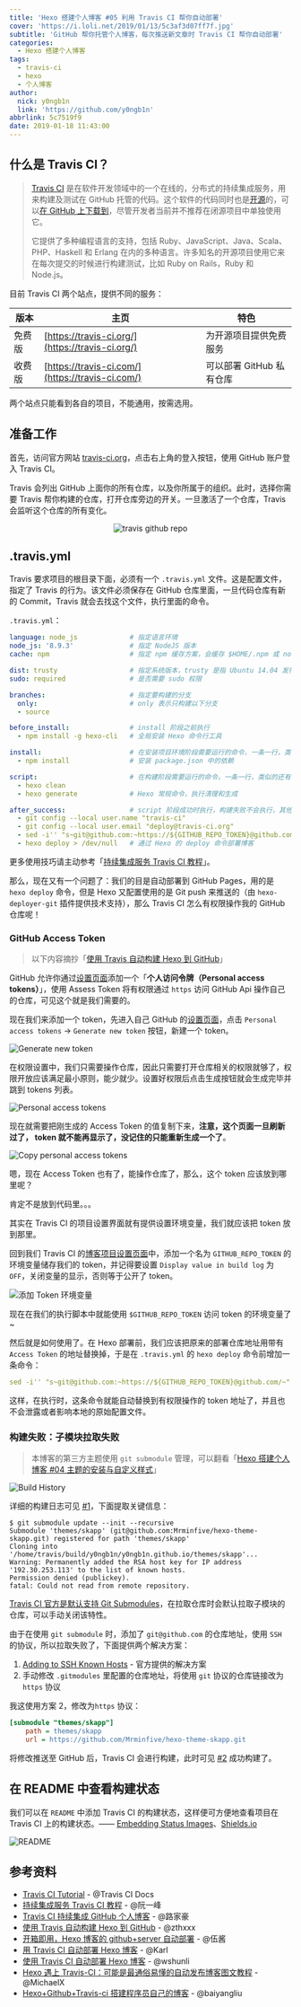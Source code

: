 ```yaml
---
title: 'Hexo 搭建个人博客 #05 利用 Travis CI 帮你自动部署'
cover: 'https://i.loli.net/2019/01/13/5c3af3d07ff7f.jpg'
subtitle: 'GitHub 帮你托管个人博客，每次推送新文章时 Travis CI 帮你自动部署'
categories:
  - Hexo 搭建个人博客
tags:
  - travis-ci
  - hexo
  - 个人博客
author:
  nick: y0ngb1n
  link: 'https://github.com/y0ngb1n'
abbrlink: 5c7519f9
date: 2019-01-18 11:43:00
---
```

## 什么是 Travis CI？

> [Travis CI](https://travis-ci.org/) 是在软件开发领域中的一个在线的，分布式的持续集成服务，用来构建及测试在 GitHub 托管的代码。这个软件的代码同时也是[开源](https://github.com/travis-ci/travis-ci)的，可以[在 GitHub 上下载到](https://github.com/travis-ci/travis-ci)，尽管开发者当前并不推荐在闭源项目中单独使用它。
>
> 它提供了多种编程语言的支持，包括 Ruby、JavaScript、Java、Scala、PHP、Haskell 和 Erlang 在内的多种语言。许多知名的开源项目使用它来在每次提交的时候进行构建测试，比如 Ruby on Rails，Ruby 和 Node.js。

目前 Travis CI 两个站点，提供不同的服务：

版本 | 主页 | 特色
---- | ---- | ----
免费版 | [https://travis-ci.org/](https://travis-ci.org/) | 为开源项目提供免费服务
收费版 | [https://travis-ci.com/](https://travis-ci.com/) | 可以部署 GitHub 私有仓库

两个站点只能看到各自的项目，不能通用，按需选用。

## 准备工作

首先，访问官方网站 [travis-ci.org](https://travis-ci.org/)，点击右上角的登入按钮，使用 GitHub 账户登入 Travis CI。

Travis 会列出 GitHub 上面你的所有仓库，以及你所属于的组织。此时，选择你需要 Travis 帮你构建的仓库，打开仓库旁边的开关。一旦激活了一个仓库，Travis 会监听这个仓库的所有变化。

<p align="center">
  <img src="https://i.loli.net/2019/01/17/5c4036203a833.png" alt="travis github repo">
</p>

## .travis.yml

Travis 要求项目的根目录下面，必须有一个 `.travis.yml` 文件。这是配置文件，指定了 Travis 的行为。该文件必须保存在 GitHub 仓库里面，一旦代码仓库有新的 Commit，Travis 就会去找这个文件，执行里面的命令。

`.travis.yml`：

```yml
language: node_js             # 指定语言环境
node_js: '8.9.3'              # 指定 NodeJS 版本
cache: npm                    # 指定 npm 缓存方案，会缓存 $HOME/.npm 或 node_modules 文件夹

dist: trusty                  # 指定系统版本，trusty 是指 Ubuntu 14.04 发行版的名称
sudo: required                # 是否需要 sudo 权限

branches:                     # 指定要构建的分支
  only:                       # only 表示只构建以下分支
  - source

before_install:               # install 阶段之前执行
  - npm install -g hexo-cli   # 全局安装 Hexo 命令行工具

install:                      # 在安装项目环境阶段需要运行的命令，一条一行，类似的还有 before_install
  - npm install               # 安装 package.json 中的依赖

script:                       # 在构建阶段需要运行的命令，一条一行，类似的还有 before_script、after_script
  - hexo clean
  - hexo generate             # Hexo 常规命令，执行清理和生成

after_success:                # script 阶段成功时执行，构建失败不会执行，其他同上
  - git config --local user.name "travis-ci"
  - git config --local user.email "deploy@travis-ci.org"
  - sed -i'' "s~git@github.com:~https://${GITHUB_REPO_TOKEN}@github.com/~" _config.yml
  - hexo deploy > /dev/null   # 通过 Hexo 的 deploy 命令部署博客
```

更多使用技巧请主动参考「[持续集成服务 Travis CI 教程](http://www.ruanyifeng.com/blog/2017/12/travis_ci_tutorial.html)」。

那么，现在又有一个问题了：我们的目是自动部署到 GitHub Pages，用的是 `hexo deploy` 命令，但是 Hexo 又配置使用的是 Git push 来推送的（由 `hexo-deployer-git` 插件提供技术支持），那么 Travis CI 怎么有权限操作我的 GitHub 仓库呢！

### GitHub Access Token

> 以下内容摘抄「[使用 Travis 自动构建 Hexo 到 GitHub](https://blog.zthxxx.me/posts/Build-Hexo-Blog-by-Travis-CI/)」

GitHub 允许你通过[设置页面](https://github.com/settings/tokens)添加一个「**个人访问令牌（Personal access tokens）**」，使用 Assess Token 将有权限通过 `https` 访问 GitHub Api 操作自己的仓库，可见这个就是我们需要的。

现在我们来添加一个 token，先进入自己 GitHub 的[设置页面](https://github.com/settings/tokens)，点击 `Personal access tokens` → `Generate new token` 按钮，新建一个 token。

![Generate new token](https://i.loli.net/2019/01/18/5c40b37a1e67c.png)

在权限设置中，我们只需要操作仓库，因此只需要打开仓库相关的权限就够了，权限开放应该满足最小原则，能少就少。设置好权限后点击生成按钮就会生成完毕并跳到 tokens 列表。

![Personal access tokens](https://i.loli.net/2019/01/18/5c40b999b24d4.png)

现在就需要把刚生成的 Access Token 的值复制下来，**注意，这个页面一旦刷新过了， token 就不能再显示了，没记住的只能重新生成一个了**。

![Copy personal access tokens](https://i.loli.net/2019/01/18/5c40b95a99b08.png)

嗯，现在 Access Token 也有了，能操作仓库了，那么，这个 token 应该放到哪里呢？

肯定不是放到代码里。。。

其实在 Travis CI 的项目设置界面就有提供设置环境变量，我们就应该把 token 放到那里。

回到我们 Travis CI 的[博客项目设置页面](https://travis-ci.org/y0ngb1n/y0ngb1n.github.io/settings)中，添加一个名为 `GITHUB_REPO_TOKEN` 的环境变量储存我们的 token，并记得要设置 `Display value in build log` 为 `OFF`，关闭变量的显示，否则等于公开了 token。

![添加 Token 环境变量](https://i.loli.net/2019/01/18/5c40baab10d82.png)

现在在我们的执行脚本中就能使用 `$GITHUB_REPO_TOKEN` 访问 token 的环境变量了~

然后就是如何使用了。在 Hexo 部署前，我们应该把原来的部署仓库地址用带有 `Access Token` 的地址替换掉，于是在 `.travis.yml` 的 `hexo deploy` 命令前增加一条命令：

```yml
sed -i'' "s~git@github.com:~https://${GITHUB_REPO_TOKEN}@github.com/~" _config.yml
```

这样，在执行时，这条命令就能自动替换到有权限操作的 token 地址了，并且也不会泄露或者影响本地的原始配置文件。

### 构建失败：子模块拉取失败

> 本博客的第三方主题使用 `git submodule` 管理，可以翻看「[Hexo 搭建个人博客 #04 主题的安装与自定义样式](https://y0ngb1n.github.io/a/2270d168.html)」

![Build History](https://i.loli.net/2019/01/18/5c413aeb9dc2a.png)

详细的构建日志可见 [#1](https://travis-ci.org/y0ngb1n/y0ngb1n.github.io/builds/481166397)，下面提取关键信息：

```console
$ git submodule update --init --recursive
Submodule 'themes/skapp' (git@github.com:Mrminfive/hexo-theme-skapp.git) registered for path 'themes/skapp'
Cloning into '/home/travis/build/y0ngb1n/y0ngb1n.github.io/themes/skapp'...
Warning: Permanently added the RSA host key for IP address '192.30.253.113' to the list of known hosts.
Permission denied (publickey).
fatal: Could not read from remote repository.
```

[Travis CI 官方是默认支持 Git Submodules](https://docs.travis-ci.com/user/customizing-the-build/#git-submodules)，在拉取仓库时会默认拉取子模块的仓库，可以手动关闭该特性。

由于在使用 `git submodule` 时，添加了 `git@github.com` 的仓库地址，使用 `SSH` 的协议，所以拉取失败了，下面提供两个解决方案：

1. [Adding to SSH Known Hosts](https://docs.travis-ci.com/user/ssh-known-hosts/) - 官方提供的解决方案
2. 手动修改 `.gitmodules` 里配置的仓库地址，将使用 `git` 协议的仓库链接改为 `https` 协议

我这使用方案 2，修改为`https` 协议：

```ini
[submodule "themes/skapp"]
    path = themes/skapp
    url = https://github.com/Mrminfive/hexo-theme-skapp.git
```

将修改推送至 GitHub 后，Travis CI 会进行构建，此时可见 [#2](https://travis-ci.org/y0ngb1n/y0ngb1n.github.io/builds/481168732) 成功构建了。

## 在 README 中查看构建状态

我们可以在 `README` 中添加 Travis CI 的构建状态，这样便可方便地查看项目在 Travis CI 上的构建状态。—— [Embedding Status Images](https://docs.travis-ci.com/user/status-images/)、[Shields.io](https://shields.io/#/examples/build)

![README](https://i.loli.net/2019/01/18/5c4144df97e18.png)

## 参考资料

- [Travis CI Tutorial](https://docs.travis-ci.com/) - @Travis CI Docs
- [持续集成服务 Travis CI 教程](http://www.ruanyifeng.com/blog/2017/12/travis_ci_tutorial.html) - @阮一峰
- [Travis CI 持续集成 GitHub 个人博客](http://lujiahao.tk/2018/06/27/Travis%20CI%E6%8C%81%E7%BB%AD%E9%9B%86%E6%88%90/) - @路家豪
- [使用 Travis 自动构建 Hexo 到 GitHub](https://blog.zthxxx.me/posts/Build-Hexo-Blog-by-Travis-CI/) - @zthxxx
- [开箱即用，Hexo 博客的 github+server 自动部署](http://wuyuying.com/blog/archives/hexo-travis/) - @伍酱
- [用 Travis CI 自动部署 Hexo 博客](https://www.karlzhou.com/2016/05/28/travis-ci-deploy-blog/) - @Karl
- [使用 Travis CI 自动部署 Hexo 博客](https://www.wshunli.com/posts/7dcaaf9e.html) - @wshunli
- [Hexo 遇上 Travis-CI：可能是最通俗易懂的自动发布博客图文教程](https://juejin.im/post/5a1fa30c6fb9a045263b5d2a) - @MichaelX
- [Hexo+Github+Travis-ci 搭建程序员自己的博客](https://baiyangliu.github.io/Hexo+Github+Travis-ci%E6%90%AD%E5%BB%BA%E7%A8%8B%E5%BA%8F%E5%91%98%E8%87%AA%E5%B7%B1%E7%9A%84%E5%8D%9A%E5%AE%A2.html) - @baiyangliu
